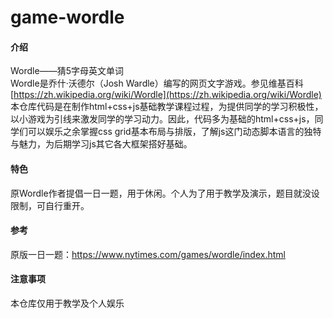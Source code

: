 # game-wordle

#### 介绍
Wordle——猜5字母英文单词<br />
Wordle是乔什·沃德尔（Josh Wardle）编写的网页文字游戏。参见维基百科 [https://zh.wikipedia.org/wiki/Wordle](https://zh.wikipedia.org/wiki/Wordle)
本仓库代码是在制作html+css+js基础教学课程过程，为提供同学的学习积极性，以小游戏为引线来激发同学的学习动力。因此，代码多为基础的html+css+js，同学们可以娱乐之余掌握css grid基本布局与排版，了解js这门动态脚本语言的独特与魅力，为后期学习js其它各大框架搭好基础。

#### 特色
原Wordle作者提倡一日一题，用于休闲。个人为了用于教学及演示，题目就没设限制，可自行重开。

#### 参考
原版一日一题：https://www.nytimes.com/games/wordle/index.html 

#### 注意事项
本仓库仅用于教学及个人娱乐
